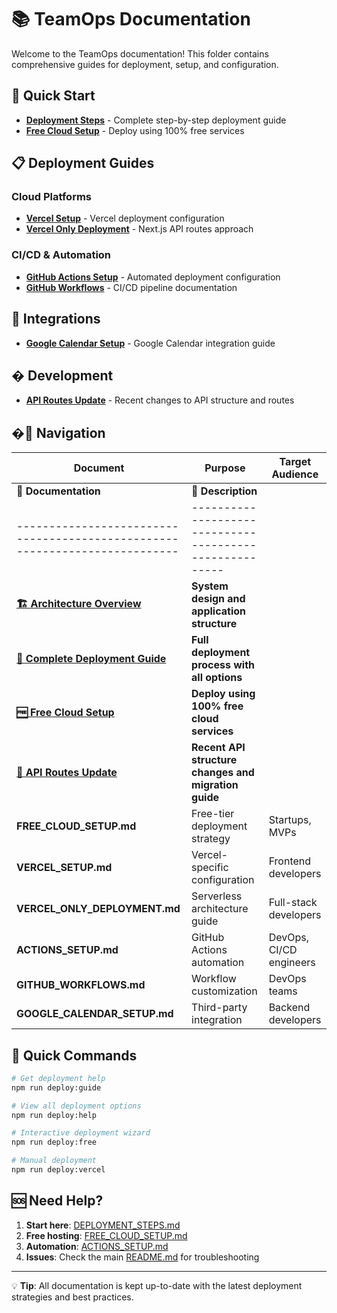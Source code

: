 # 📚 TeamOps Documentation

Welcome to the TeamOps documentation! This folder contains comprehensive guides for deployment, setup, and configuration.

## 🚀 Quick Start

- **[Deployment Steps](DEPLOYMENT_STEPS.md)** - Complete step-by-step deployment guide
- **[Free Cloud Setup](FREE_CLOUD_SETUP.md)** - Deploy using 100% free services

## 📋 Deployment Guides

### Cloud Platforms

- **[Vercel Setup](VERCEL_SETUP.md)** - Vercel deployment configuration
- **[Vercel Only Deployment](VERCEL_ONLY_DEPLOYMENT.md)** - Next.js API routes approach

### CI/CD & Automation

- **[GitHub Actions Setup](ACTIONS_SETUP.md)** - Automated deployment configuration
- **[GitHub Workflows](GITHUB_WORKFLOWS.md)** - CI/CD pipeline documentation

## 🔧 Integrations

- **[Google Calendar Setup](GOOGLE_CALENDAR_SETUP.md)** - Google Calendar integration guide

## �️ Development

- **[API Routes Update](API_ROUTES_UPDATE.md)** - Recent changes to API structure and routes

## �📖 Navigation

| Document                                                                    | Purpose                                                 | Target Audience         |
| --------------------------------------------------------------------------- | ------------------------------------------------------- | ----------------------- |
| **📖 Documentation**                                                        | **📄 Description**                                      |
| --------------------------------------------------------------------------- | ------------------------------------------------------- |
| **[🏗️ Architecture Overview](ARCHITECTURE.md)**                             | **System design and application structure**             |
| **[🚀 Complete Deployment Guide](DEPLOYMENT_STEPS.md)**                     | **Full deployment process with all options**            |
| **[🆓 Free Cloud Setup](FREE_CLOUD_SETUP.md)**                              | **Deploy using 100% free cloud services**               |
| **[🔧 API Routes Update](API_ROUTES_UPDATE.md)**                            | **Recent API structure changes and migration guide**    |
| **FREE_CLOUD_SETUP.md**                                                     | Free-tier deployment strategy                           | Startups, MVPs          |
| **VERCEL_SETUP.md**                                                         | Vercel-specific configuration                           | Frontend developers     |
| **VERCEL_ONLY_DEPLOYMENT.md**                                               | Serverless architecture guide                           | Full-stack developers   |
| **ACTIONS_SETUP.md**                                                        | GitHub Actions automation                               | DevOps, CI/CD engineers |
| **GITHUB_WORKFLOWS.md**                                                     | Workflow customization                                  | DevOps teams            |
| **GOOGLE_CALENDAR_SETUP.md**                                                | Third-party integration                                 | Backend developers      |

## 🎯 Quick Commands

```bash
# Get deployment help
npm run deploy:guide

# View all deployment options
npm run deploy:help

# Interactive deployment wizard
npm run deploy:free

# Manual deployment
npm run deploy:vercel
```

## 🆘 Need Help?

1. **Start here**: [DEPLOYMENT_STEPS.md](DEPLOYMENT_STEPS.md)
2. **Free hosting**: [FREE_CLOUD_SETUP.md](FREE_CLOUD_SETUP.md)
3. **Automation**: [ACTIONS_SETUP.md](ACTIONS_SETUP.md)
4. **Issues**: Check the main [README.md](../README.md) for troubleshooting

---

💡 **Tip**: All documentation is kept up-to-date with the latest deployment strategies and best practices.
